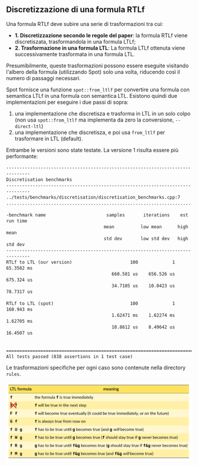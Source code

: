 ## Discretizzazione di una formula RTLf
Una formula RTLf deve subire una serie di trasformazioni tra cui:
- **1. Discretizzazione secondo le regole del paper**: la formula RTLf viene discretiszata, trasformandola in una formula LTLf;
- **2. Trasformazione in una formula LTL**: La formula LTLf ottenuta viene successivamente trasformata in una formula LTL.

Presumibilmente, queste trasformazioni possono essere eseguite visitando l'albero della formula (utilizzando Spot) solo una volta, riducendo così il numero di passaggi necessari.

Spot fornisce una funzione `spot::from_ltlf` per convertire una formula con semantica LTLf in una formula con semantica LTL.
Esistono quindi due implementazioni per eseguire i due passi di sopra:
1. una implementazione che discretisza e trasforma in LTL in un solo colpo (non usa `spot::from_ltlf` ma implementa da zero la conversione, `--direct-ltl`)
2. una implementazione che discretisza, e poi usa `from_ltlf` per trasformare in LTL (default).

Entrambe le versioni sono state testate. La versione 1 risulta essere più performante:
```
-------------------------------------------------------------------------------
Discretisation benchmarks
-------------------------------------------------------------------------------
../tests/benchmarks/discretisation/discretisation_benchmarks.cpp:7
...............................................................................

-benchmark name                       samples       iterations    est run time
                                     mean          low mean      high mean
                                     std dev       low std dev   high std dev
-------------------------------------------------------------------------------
RTLf to LTL (our version)                      100             1    65.3582 ms 
                                        660.581 us    656.526 us    675.324 us 
                                        34.7105 us    10.0423 us    78.7317 us 
                                                                               
RTLf to LTL (spot)                             100             1    160.943 ms 
                                        1.62471 ms    1.62274 ms    1.62705 ms 
                                        10.8612 us    8.49642 us    16.4507 us 
                                                                               

===============================================================================
All tests passed (838 assertions in 1 test case)

```


Le trasformazioni specifiche per ogni caso sono contenute nella directory `rules`.

![img.png](spot-ltl.png)
